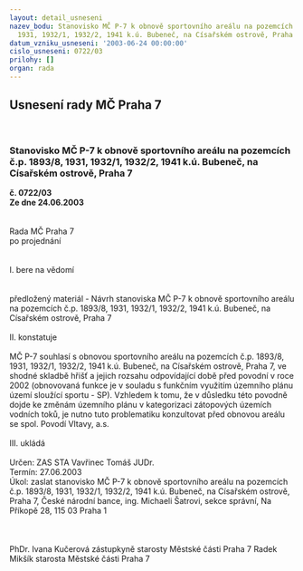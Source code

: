 ```yaml
---
layout: detail_usneseni
nazev_bodu: Stanovisko MČ P-7 k obnově sportovního areálu na pozemcích č.p. 1893/8,
  1931, 1932/1, 1932/2, 1941 k.ú. Bubeneč, na Císařském ostrově, Praha 7
datum_vzniku_usneseni: '2003-06-24 00:00:00'
cislo_usneseni: 0722/03
prilohy: []
organ: rada
---
```

<div id="ucUsn_pList" class="usn">
	<span><h2>Usnesení rady MČ Praha 7 </h2>
<br></span><div class="standBody">
<span><h3>Stanovisko MČ P-7 k obnově sportovního areálu na pozemcích č.p. 1893/8, 1931, 1932/1, 1932/2, 1941 k.ú. Bubeneč, na Císařském ostrově, Praha 7</h3></span><div class="center">
		<strong>č. 0722/03</strong><br>
	</div>
<div class="center">
		<strong>Ze dne 24.06.2003</strong><br><br>
	</div>
<br>Rada MČ Praha 7<br>po projednání<br><br><br>I.	bere na vědomí<br><br> <br>předložený materiál - Návrh stanoviska MČ P-7 k obnově sportovního areálu na pozemcích č.p. 1893/8, 1931, 1932/1, 1932/2, 1941 k.ú. Bubeneč, na Císařském ostrově, Praha 7<br><br>II.	konstatuje<br><br>MČ P-7 souhlasí s obnovou sportovního areálu na pozemcích č.p. 1893/8, 1931, 1932/1, 1932/2, 1941 k.ú. Bubeneč, na Císařském ostrově, Praha 7, ve shodné skladbě hřišť a jejich rozsahu odpovídající době před povodní v roce 2002 (obnovovaná funkce je v souladu s funkčním využitím územního plánu území  sloužící sportu - SP). Vzhledem k tomu, že v důsledku této povodně dojde ke změnám územního plánu v kategorizaci zátopových územích vodních toků, je nutno tuto problematiku konzultovat před obnovou areálu se spol. Povodí Vltavy, a.s.         <br><br>III.	ukládá <br><br>Určen:	ZAS STA Vavřinec Tomáš JUDr.<br>Termín: 27.06.2003<br>Úkol:	zaslat stanovisko MČ P-7 k obnově sportovního areálu na pozemcích č.p. 1893/8, 1931, 1932/1, 1932/2, 1941 k.ú. Bubeneč, na Císařském ostrově, Praha 7, České národní bance, ing. Michaeli Šatrovi, sekce správní, Na Příkopě 28, 115 03 Praha 1<br> <br><br>	<br>PhDr. Ivana Kučerová zástupkyně starosty Městské části Praha 7	 Radek Mikšík starosta Městské části Praha 7<br>	<br><br>
</div>
</div>
